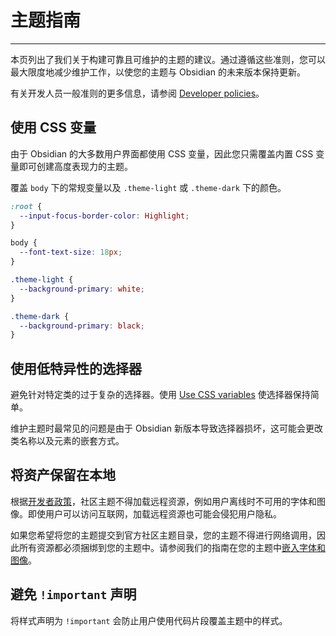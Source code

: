 <!--
 * @Author: Raistlind johnd0712@gmail.com
 * @Date: 2024-01-18 10:18:00
 * @LastEditors: Raistlind
 * @LastEditTime: 2024-01-18 10:18:00
 * @Description: 
-->

# 主题指南
---
本页列出了我们关于构建可靠且可维护的主题的建议。通过遵循这些准则，您可以最大限度地减少维护工作，以使您的主题与 Obsidian 的未来版本保持更新。

有关开发人员一般准则的更多信息，请参阅 [Developer policies](https://docs.obsidian.md/Developer+policies)。

## 使用 CSS 变量

由于 Obsidian 的大多数用户界面都使用 CSS 变量，因此您只需覆盖内置 CSS 变量即可创建高度表现力的主题。

覆盖 `body` 下的常规变量以及 `.theme-light` 或 `.theme-dark` 下的颜色。

```css
:root {
  --input-focus-border-color: Highlight;
}

body {
  --font-text-size: 18px;
}

.theme-light {
  --background-primary: white;
}

.theme-dark {
  --background-primary: black;
}
```

## 使用低特异性的选择器

避免针对特定类的过于复杂的选择器。使用 [Use CSS variables](https://docs.obsidian.md/Themes/App+themes/Theme+guidelines#Use%20CSS%20variables) 使选择器保持简单。

维护主题时最常见的问题是由于 Obsidian 新版本导致选择器损坏，这可能会更改类名称以及元素的嵌套方式。

## 将资产保留在本地

根据[开发者政策](../../developer-policies.md)，社区主题不得加载远程资源，例如用户离线时不可用的字体和图像。即使用户可以访问互联网，加载远程资源也可能会侵犯用户隐私。

如果您希望将您的主题提交到官方社区主题目录，您的主题不得进行网络调用，因此所有资源都必须捆绑到您的主题中。请参阅我们的指南在您的主题中[嵌入字体和图像](./embed-fonts-and-images-in-your-theme.md)。

## 避免 `!important` 声明

将样式声明为 `!important` 会防止用户使用代码片段覆盖主题中的样式。